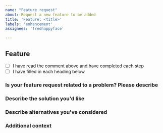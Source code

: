 ```yaml
---
name: "Feature request"
about: Request a new feature to be added
title: 'Feature: <title>'
labels: 'enhancement'
assignees: 'fredhappyface'

---
```


<!--
# Issue template

Thanks for opening an issue. Be sure to fill in the template

## Step one - Check for duplicated issues

Have you searched for this issue or similar issue? Be sure to searched closed
issues too. If you find an issue and have anything to add, please do

## Step two - Create a suitable title

Aim to provide a descriptive title. eg. a title such as 'Bug: searching foo
causes crash' would be preferred to 'crash'

Start the title with the type of issue: Question|Bug|Feature

## Step three - Fill out the template below

Delete unused headers
-->

## Feature

- [ ] I have read the comment above and have completed each step
- [ ] I have filled in each heading below

### Is your feature request related to a problem? Please describe

<!--
A clear and concise description of what the problem is. Ex. I'm always
frustrated when [...]
-->

### Describe the solution you'd like

<!-- A clear and concise description of what you want to happen. -->

### Describe alternatives you've considered

<!--
A clear and concise description of any alternative solutions or features
you've considered.
-->

### Additional context

<!-- Add any other context or screenshots about the feature request here. -->
